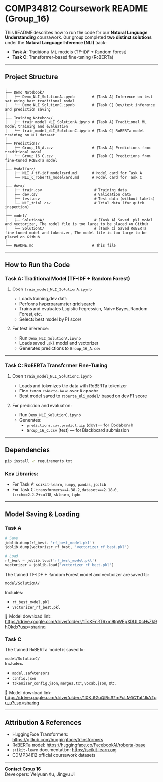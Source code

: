 #  COMP34812 Coursework README (Group_16)

This README describes how to run the code for our **Natural Language Understanding** coursework. Our group completed **two distinct solutions** under the **Natural Language Inference (NLI)** track:

- **Task A**: Traditional ML models (TF-IDF + Random Forest)
- **Task C**: Transformer-based fine-tuning (RoBERTa)

---

##  Project Structure

```
.
├── Demo Notebook/
│   ├── Demo_NLI_SolutionA.ipynb        # [Task A] Inference on test set using best traditional model
│   └── Demo_NLI_SolutionC.ipynb        # [Task C] Dev/test inference and prediction saving
│
├── Training Notebook/
│   ├── train_model_NLI_SolutionA.ipynb # [Task A] Traditional ML model training and evaluation
│   └── train_model_NLI_SolutionC.ipynb # [Task C] RoBERTa model training on NLI dataset
│
├── Predictions/
│   ├── Group_16_A.csv                  # [Task A] Predictions from traditional model
│   └── Group_16_C.csv                  # [Task C] Predictions from fine-tuned RoBERTa model
│
├── ModelCard/
│   ├── NLI_A_tf-idf_modelcard.md       # Model card for Task A
│   └── NLI_C_roberta_modelcard.md      # Model card for Task C
│
├── data/
│   ├── train.csv                        # Training data
│   ├── dev.csv                          # Validation data
│   ├── test.csv                         # Test data (without labels)
│   └── NLI_trial.csv                    # Trial data (for quick inspection)
│
├── model/
│   ├── SolutionA/                       # [Task A] Saved .pkl model and vectorizer, The model file is too large to be placed on Github
│   └── SolutionC/                       # [Task C] Saved RoBERTa fine-tuned model and tokenizer, The model file is too large to be placed on Github
│
└── README.md                           # This file
```

---

##  How to Run the Code

###  Task A: Traditional Model (TF-IDF + Random Forest)

1. Open `train_model_NLI_SolutionA.ipynb`  
   - Loads training/dev data  
   - Performs hyperparameter grid search  
   - Trains and evaluates Logistic Regression, Naive Bayes, Random Forest, etc.  
   - Selects best model by F1 score

2. For test inference:
   - Run `Demo_NLI_SolutionA.ipynb`  
   - Loads saved `.pkl` model and vectorizer  
   - Generates predictions to `Group_16_A.csv`

---

###  Task C: RoBERTa Transformer Fine-Tuning

1. Open `train_model_NLI_SolutionC.ipynb`  
   - Loads and tokenizes the data with RoBERTa tokenizer  
   - Fine-tunes `roberta-base` over 8 epochs  
   - Best model saved to `roberta_nli_model/` based on dev F1 score

2. For prediction and evaluation:
   - Run `Demo_NLI_SolutionC.ipynb`  
   - Generates:
     - `predictions.csv.predict.zip` (dev) — for Codabench
     - `Group_16_C.csv` (test) — for Blackboard submission

---

##  Dependencies

```bash
pip install -r requirements.txt
```

### Key Libraries:
- For Task A: `scikit-learn`, `numpy`, `pandas`, `joblib`
- For Task C: `transformers==4.38.2`, `datasets==2.18.0`, `torch==2.2.2+cu118`, `sklearn`, `tqdm`

---

## Model Saving & Loading

### Task A
```python
# Save
joblib.dump(rf_best, 'rf_best_model.pkl')
joblib.dump(vectorizer_rf_best, 'vectorizer_rf_best.pkl')

# Load
rf_best = joblib.load('rf_best_model.pkl')
vectorizer = joblib.load('vectorizer_rf_best.pkl')
```

The trained TF-IDF + Random Forest model and vectorizer are saved to:

`model/SolutionA/`

Includes:
- `rf_best_model.pkl`
- `vectorizer_rf_best.pkl`

🔗 Model download link:  
https://drive.google.com/drive/folders/1TsKEnRT6xm9tpWEgXDUL0cHsZk9hOkdo?usp=sharing


### Task C
The trained RoBERTa model is saved to:

 `model/SolutionC/`  
Includes:
- `model.safetensors`
- `config.json`
- `tokenizer_config.json`, `merges.txt`, `vocab.json`, etc.

🔗 Model download link:  
https://drive.google.com/drive/folders/1l0Kt9GoQiBsSZmFcLM6CTaIfJhA2gu_u?usp=sharing


---

##  Attribution & References

- HuggingFace Transformers: https://github.com/huggingface/transformers  
- RoBERTa model: https://huggingface.co/FacebookAI/roberta-base  
- `scikit-learn` documentation: https://scikit-learn.org  
- COMP34812 official coursework datasets

---

 **Contact Group 16**  
Developers: Weiyuan Xu, Jingyu Ji  
